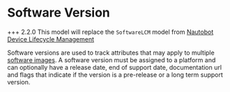 # Software Version

+++ 2.2.0
    This model will replace the `SoftwareLCM` model from [Nautobot Device Lifecycle Management](https://docs.nautobot.com/projects/device-lifecycle/en/latest/)

Software versions are used to track attributes that may apply to multiple [software images](./softwareimage.md). A software version must be assigned to a platform and can optionally have a release date, end of support date, documentation url and flags that indicate if the version is a pre-release or a long term support version.
